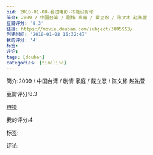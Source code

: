 ```yaml
---
pid: 2010-01-08-看过电影-不能没有你
简介: 2009 / 中国台湾 / 剧情 家庭 / 戴立忍 / 陈文彬 赵祐萱
豆瓣评分: '8.3'
链接: https://movie.douban.com/subject/3805953/
创建时间: '2010-01-08 15:32:47'
我的评分: '4'
标签:
评论:
tags: [douban]
categories: [timeline]
---
```

简介:2009 / 中国台湾 / 剧情 家庭 / 戴立忍 / 陈文彬 赵祐萱

豆瓣评分:8.3

[链接](https://movie.douban.com/subject/3805953/)

我的评分:4

标签:

评论:

